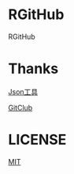 # RGitHub

RGitHub

# Thanks

[Json工具](http://www.sojson.com/json2entity.html)

[GitClub](https://github.com/TellH/GitClub)

# LICENSE

[MIT](http://renyuzhuo.cn/#/issues/37)
